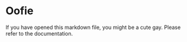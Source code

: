 # Oofie

If you have opened this markdown file, you might be a cute gay. Please refer to the documentation.
